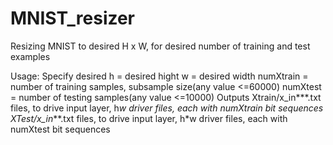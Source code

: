 # MNIST_resizer
Resizing MNIST to desired H x W, for desired number of training  and test examples

Usage:
  Specify desired
     h = desired hight
     w = desired width
     numXtrain = number of training samples, subsample size(any value <=60000) 
     numXtest = number of testing samples(any value <=10000)
    Outputs
      Xtrain/x_in***.txt files, to drive input layer, h*w driver files, each with numXtrain bit sequences
      XTest/x_in***.txt files, to drive input layer, h*w driver files, each with numXtest bit sequences
